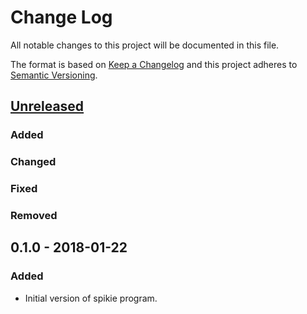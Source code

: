 # Change Log
All notable changes to this project will be documented in this file.

The format is based on [Keep a Changelog](http://keepachangelog.com/) 
and this project adheres to [Semantic Versioning](http://semver.org/).

## [Unreleased](https://github.com/lumik/spikie/compare/v0.1.0...develop)

### Added

### Changed

### Fixed

### Removed

## 0.1.0 - 2018-01-22
### Added
- Initial version of spikie program. 